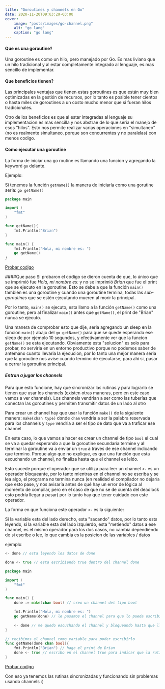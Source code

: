 ```yaml
---
title: "Goroutines y channels en Go"
date: 2020-11-20T09:03:20-03:00
cover:
    image: "posts/images/go-channel.png"
    alt: "go lang"
    caption: "go lang"
---
```


#### Que es una goroutine?
Una goroutine es como un hilo, pero manejado por Go. Es mas liviano que un hilo tradicional y al estar completamente integrado al lenguaje, es mas sencillo de implementar.

#### Que beneficios tienen?
Las principales ventajas que tienen estas goroutines es que están muy bien optimizadas en la gestión de recursos, por lo tanto es posible tener cientos o hasta miles de goroutines a un costo mucho menor que si fueran hilos tradicionales. 

Otro de los beneficios es que al estar integradas al lenguaje su implementacion es mas sencilla y nos abstrae de lo que seria el manejo de esos "hilos". Esto nos permite realizar varias operaciones en "simultaneo" (no es realmente simultaneo, porque son concurrentes y no paralelas) con menos codigo.

#### Como ejecutar una goroutine

La forma de iniciar una go routine es llamando una funcion y agregando la keyword ```go``` delante.

Ejemplo:

Si tenemos la función ```getName()``` la manera de iniciarla como una gorutine seria: ```go getName()```

```go
package main

import (
	"fmt"
)

func getName(){
	fmt.Println("Brian")
}

func main() {
	fmt.Println("Hola, mi nombre es: ")
	go getName()
}
```

[Probar codigo](https://play.golang.org/p/RkkUF6K6Als)

####Que paso
Si probaron el código se dieron cuenta de que, lo único que se imprimió fue *Hola, mi nombre es:* y no se imprimió *Brian* que fue el print que se ejecuto en la goroutine. Esto se debe a que la función ```main()``` también es una goroutine y cuando una goroutine termina, todas las *sub-goroutines* que se estén ejecutando mueren al morir la principal.

Por lo tanto, ```main()``` se ejecuto,  esta llamo a la función ``getName()`` como una goroutine, pero al finalizar ```main()``` antes que ``getName()``, el print  de "Brian" nunca se ejecuto.

Una manera de comprobar esto que dije, seria agregando un sleep en la funcion ``main()`` abajo del ``go getName()`` para que se quede esperando ese sleep de por ejemplo 10 segundos, y efectivamente ver que la funcion ``getName()`` se esta ejecutando. Obviamente esta "solucion" es solo para probar, no serviria en un entorno productivo porque no podemos saber de antemano cuanto llevaria la ejecucion, por lo tanto una mejor manera seria que la goroutine nos avise cuando termino de ejecutarse, para ahi si, pasar a cerrar la goroutine principal.

##### Entran a jugar los channels

Para que esto funcione, hay que sincronizar las rutinas y para lograrlo se tienen que usar los channels (existen otras maneras, pero en este caso vamos a ver channels).
Los channels vendrian a ser como las tuberías que conectan las goroutines y permiten transmitir datos de un lado al otro

Para crear un channel hay que usar la función ```make()``` de la siguiente manera: ```make(chan type)``` donde ``chan`` vendria a ser la palabra reservada para los channels y ``type`` vendria a ser el tipo de dato que va a traficar ese channel

En este caso, lo que vamos a hacer es crear un channel de tipo ``bool`` el cual se va a quedar esperando a que la goroutine secundaria termine y al terminar la goroutine va a enviar un ``true`` a traves de ese channel indicando que termino.
Porque algo que no explique, es que una función que esta escuchando un channel, no finaliza hasta que el channel es leído.

Esto sucede porque el operador que se utiliza para leer un channel ```<-``` es un operador bloqueante, por lo tanto mientras en el channel no se escriba y se lea algo, el programa no termina nunca (en realidad el compilador no dejaría que esto pase, y nos avisaría antes de qué hay un error de lógica al momento de compilar, pero en el caso de que no se de cuenta del deadlock esto podría llegar a pasar) por lo tanto hay que tener cuidado con este operador.

La forma en que funciona este operador ``<-`` es la siguiente:

Si la variable esta del lado derecho, esta "sacando" datos, por lo tanto esta leyendo, si la variable esta del lado izquierdo, esta "metiendo" datos a ese channel, es el mismo operador para los dos casos, no cambia dependiendo de si escribe o lee, lo que cambia es la posicion de las variables / datos

ejemplo:

```go
<- done // esta leyendo los datos de done
```
```go
done <- true // esta escribiendo true dentro del channel done
```

```go
package main

import (
	"fmt"
)

func main() {
	done := make(chan bool) // creo un channel del tipo bool

	fmt.Println("Hola, mi nombre es: ")
	go getName(done) // le pasamos el channel para que lo pueda escribir
	
	<- done // me quedo escuchando el channel y bloqueando hasta que llegue un mensaje
}

// recibimos el channel como variable para poder escribirlo
func getName(done chan bool){
	fmt.Println("Brian") // hago el print de Brian
	done <- true // escribo en el channel true para indicar que la rutina termino
}
```

[Probar codigo](https://play.golang.org/p/YOXXoMuxXIw)


Con eso ya tenemos las rutinas sincronizadas y funcionando sin problemas usando channels :)











